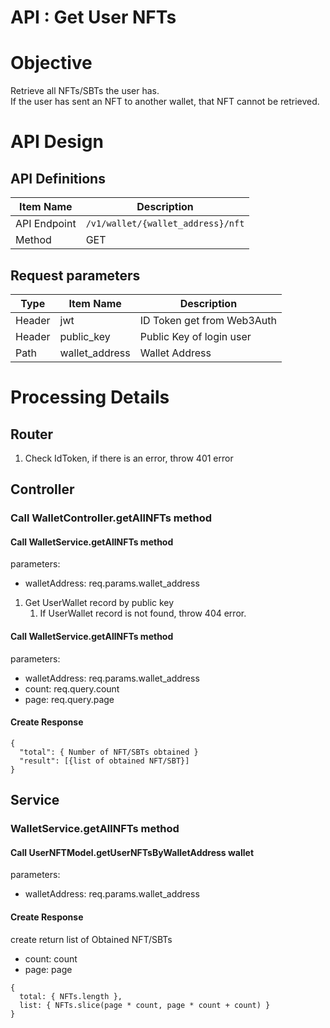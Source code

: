 # API : Get User NFTs

# Objective

Retrieve all NFTs/SBTs the user has.  
If the user has sent an NFT to another wallet, that NFT cannot be retrieved.

# API Design

## API Definitions

| Item Name    | Description                       |
|--------------|-----------------------------------|
| API Endpoint | `/v1/wallet/{wallet_address}/nft` |
| Method       | GET                               |

## Request parameters

| Type   | Item Name      | Description                |
|--------|----------------|----------------------------|
| Header | jwt            | ID Token get from Web3Auth |
| Header | public_key     | Public Key of login user   |
| Path   | wallet_address | Wallet Address             |

# Processing Details
## Router
1. Check IdToken, if there is an error, throw 401 error

## Controller
### Call WalletController.getAllNFTs method
#### Call WalletService.getAllNFTs method
parameters:
- walletAddress: req.params.wallet_address

1. Get UserWallet record by public key
    1. If UserWallet record is not found, throw 404 error.

#### Call WalletService.getAllNFTs method
parameters:
- walletAddress: req.params.wallet_address
- count: req.query.count
- page: req.query.page

#### Create Response
```
{
  "total": { Number of NFT/SBTs obtained }
  "result": [{list of obtained NFT/SBT}]
}
```

## Service
### WalletService.getAllNFTs method

#### Call UserNFTModel.getUserNFTsByWalletAddress wallet
parameters:
- walletAddress: req.params.wallet_address

#### Create Response
create return list of Obtained NFT/SBTs
- count: count
- page: page

```
{
  total: { NFTs.length },
  list: { NFTs.slice(page * count, page * count + count) }
}
```

